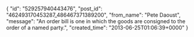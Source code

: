  {
   "id": "529257940443476",
   "post_id": "462493170453287_486467371389200",
   "from_name": "Pete Daoust",
   "message": "An order bill is one in which the goods are consigned to the order of a named party.",
   "created_time": "2013-06-25T01:06:39+0000"
 }
